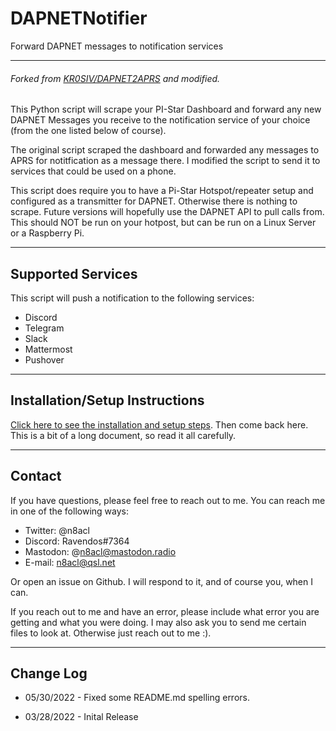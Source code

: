 # DAPNETNotifier
Forward DAPNET messages to notification services

---

###### Forked from [KR0SIV/DAPNET2APRS](https://github.com/KR0SIV/DAPNET2APRS) and modified.

This Python script will scrape your PI-Star Dashboard and forward any new DAPNET Messages you receive to the notification service of your choice (from the one listed below of course).

The original script scraped the dashboard and forwarded any messages to APRS for notitfication as a message there. I modified the script to send it to services that could be used on a phone.

This script does require you to have a Pi-Star Hotspot/repeater setup and configured as a transmitter for DAPNET. Otherwise there is nothing to scrape. Future versions will hopefully use the DAPNET API to pull calls from. This should NOT be run on your hotpost, but can be run on a Linux Server or a Raspberry Pi.

---

## Supported Services

This script will push a notification to the following services:

- Discord
- Telegram
- Slack
- Mattermost
- Pushover

---

## Installation/Setup Instructions

[Click here to see the installation and setup steps](https://github.com/n8acl/DAPNETNotifier/blob/master/Installation-Setup.md). Then come back here. This is a bit of a long document, so read it all carefully.

---
## Contact
If you have questions, please feel free to reach out to me. You can reach me in one of the following ways:

- Twitter: @n8acl
- Discord: Ravendos#7364
- Mastodon: @n8acl@mastodon.radio
- E-mail: n8acl@qsl.net

Or open an issue on Github. I will respond to it, and of course you, when I can. 

If you reach out to me and have an error, please include what error you are getting and what you were doing. I may also ask you to send me certain files to look at. Otherwise just reach out to me :).

---

## Change Log

* 05/30/2022 - Fixed some README.md spelling errors.

* 03/28/2022 - Inital Release
